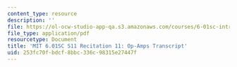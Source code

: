 ```yaml
---
content_type: resource
description: ''
file: https://ol-ocw-studio-app-qa.s3.amazonaws.com/courses/6-01sc-introduction-to-electrical-engineering-and-computer-science-i-spring-2011/253fc70fbdcf8bbc336c98315e27447f_MIT6_01SC_rec11_300k.pdf
file_type: application/pdf
resourcetype: Document
title: 'MIT 6.01SC S11 Recitation 11: Op-Amps Transcript'
uid: 253fc70f-bdcf-8bbc-336c-98315e27447f
---
```

